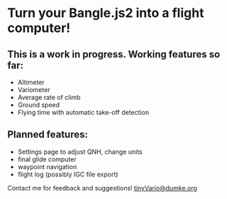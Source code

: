 # Turn your Bangle.js2 into a flight computer!

## This is a work in progress. Working features so far:
- Altimeter
- Variometer
- Average rate of climb
- Ground speed
- Flying time with automatic take-off detection

## Planned features:
- Settings page to adjust QNH, change units 
- final glide computer
- waypoint navigation
- flight log (possibly IGC file export)

Contact me for feedback and suggestions!
tinyVario@dumke.org
